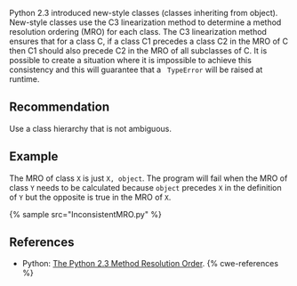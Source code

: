 Python 2.3 introduced new-style classes (classes inheriting from object). New-style classes use the C3 linearization method to determine a method resolution ordering (MRO) for each class. The C3 linearization method ensures that for a class C, if a class C1 precedes a class C2 in the MRO of C then C1 should also precede C2 in the MRO of all subclasses of C. It is possible to create a situation where it is impossible to achieve this consistency and this will guarantee that a ` TypeError` will be raised at runtime.


## Recommendation
Use a class hierarchy that is not ambiguous.


## Example
The MRO of class `X` is just `X, object`. The program will fail when the MRO of class `Y` needs to be calculated because `object` precedes `X` in the definition of `Y` but the opposite is true in the MRO of `X`.

{% sample src="InconsistentMRO.py" %}

## References
* Python: [The Python 2.3 Method Resolution Order](http://www.python.org/download/releases/2.3/mro/).
{% cwe-references %}
